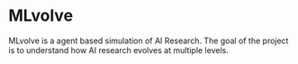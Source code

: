 # MLvolve
MLvolve is a agent based simulation of AI Research. The goal of the project is to understand how AI research evolves at multiple levels. 
